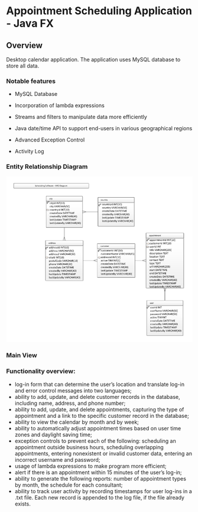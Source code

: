 # Appointment Scheduling Application - Java FX

## Overview

Desktop calendar application. The application uses MySQL database to store all data. 

### Notable features

- MySQL Database 

- Incorporation of lambda expressions

- Streams and filters to manipulate data more efficiently

- Java date/time API to support end-users in various geographical regions

- Advanced Exception Control

- Activity Log

### Entity Relationship Diagram

![Entity Relationship Diagram](https://github.com/olgashi/Appointment_Scheduling_Application/blob/master/Database_ERD_Update.png)

### Main View


### Functionality overview:

- log-in form that can determine the user’s location and translate log-in and error control messages into two languages;
- ability to add, update, and delete customer records in the database, including name, address, and phone number;
- ability to add, update, and delete appointments, capturing the type of appointment and a link to the specific customer record in the database;
- ability to view the calendar by month and by week;
- ability to automatically adjust appointment times based on user time zones and daylight saving time;
- exception controls to prevent each of the following: scheduling an appointment outside business hours, scheduling overlapping appointments, entering nonexistent or invalid customer data, entering an incorrect username and password;
- usage of lambda expressions to make program more efficient;
- alert if there is an appointment within 15 minutes of the user’s log-in;
- ability to generate the following reports: number of appointment types by month, the schedule for each consultant;
- ability to track user activity by recording timestamps for user log-ins in a .txt file. Each new record is appended to the log file, if the file already exists.
